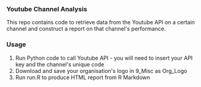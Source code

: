 ### Youtube Channel Analysis

This repo contains code to retrieve data from the Youtube API on a certain channel and construct a report on that channel's performance.

### Usage

1. Run Python code to call Youtube API - you will need to insert your API key and the channel's unique code
2. Download and save your organisation's logo in 9_Misc as Org_Logo
3. Run run.R to produce HTML report from R Markdown
